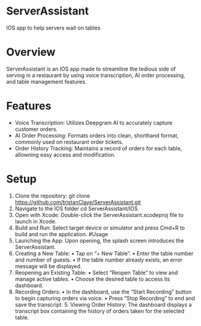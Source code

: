 # ServerAssistant
IOS app to help servers wait on tables
# Overview
ServerAssistant is an IOS app made to streamline the tedious side of serving in a restaurant by using voice transcription, AI order processing, and table management features. 
# Features
 - Voice Transcription: Utilizes Deepgram AI to accurately capture customer orders.
 - AI Order Processing: Formats orders into clean, shorthand format, commonly used on restaurant order tickets.
 - Order History Tracking: Maintains a record of orders for each table, allowning easy access and modification.
# Setup
1. Clone the repository:
git clone https://github.com/tristanClaye/ServerAssistant.git
2. Navigate to the IOS folder
cd ServerAssistant/IOS
3. Open with Xcode:
Double-click the ServerAssistant.xcodeproj file to launch in Xcode.
4. Build and Run:
Select target device or simulator and press Cmd+R to build and run the application.
#Usage
1.	Launching the App:
Upon opening, the splash screen introduces the ServerAssistant.
2.	Creating a New Table:
	•	Tap on “+ New Table”.
	•	Enter the table number and number of guests.
	•	If the table number already exists, an error message will be displayed.
3.	Reopening an Existing Table:
	•	Select “Reopen Table” to view and manage active tables.
	•	Choose the desired table to access its dashboard.
4.	Recording Orders:
	•	In the dashboard, use the “Start Recording” button to begin capturing orders via voice.
	•	Press “Stop Recording” to end and save the transcript.
	5.	Viewing Order History:
The dashboard displays a transcript box containing the history of orders taken for the selected table.

